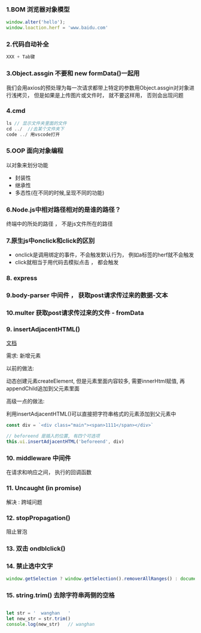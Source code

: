 ### 1.BOM 浏览器对象模型
```js
window.alter('hello');
window.loaction.herf = 'www.baidu.com'
```

### 2.代码自动补全
```js
XXX + Tab键
```

### 3.Object.assgin 不要和 new formData()一起用

我们会用axios的预处理为每一次请求都带上特定的参数用Object.assgin对对象进行浅拷贝， 但是如果是上传图片或文件时， 就不要这样用， 否则会出现问题

### 4.cmd
```js
ls // 显示文件夹里面的文件
cd ../  //去某个文件夹下
code ../ 用vscode打开
```

### 5.OOP 面向对象编程

以对象来划分功能
+ 封装性
+ 继承性
+ 多态性(在不同的时候,呈现不同的功能)


### 6.Node.js中相对路径相对的是谁的路径？

终端中的所处的路径 ， 不是js文件所在的路径


### 7.原生js中onclick和click的区别

+ onclick是调用绑定的事件，不会触发默认行为， 例如a标签的herf就不会触发
+ click就相当于用代码去模拟点击 ， 都会触发


### 8. express

### 9.body-parser 中间件 ， 获取post请求传过来的数据-文本

### 10.multer 获取post请求传过来的文件 - fromData


### 9. insertAdjacentHTML()
[文档](https://developer.mozilla.org/zh-CN/docs/Web/API/Element/insertAdjacentHTML)

需求: 新增元素

以前的做法:

  动态创建元素createElement, 但是元素里面内容较多, 需要innerHtml赋值, 再appendChild追加到父元素里面
 
高级一点的做法:

  利用insertAdjacentHTML()可以直接把字符串格式的元素添加到父元素中
  
```js
const div = `<div class="main"><span>1111</span></div>`

// beforeend 是插入的位置, 有四个可选项
this.ui.insertAdjacentHTML('beforeend', div)
```
  
  
### 10. middleware 中间件

在请求和响应之间， 执行的回调函数


### 11. Uncaught (in promise)

解决 : 跨域问题


### 12. stopPropagation()

阻止冒泡


### 13. 双击 ondblclick()

### 14. 禁止选中文字

```js
window.getSelection ? window.getSelection().removerAllRanges() : document.selection.empty()
```


### 15. string.trim() 去除字符串两侧的空格

```js

let str = '  wanghan   '
let new_str = str.trim()
console.log(new_str)   // wanghan
```


































